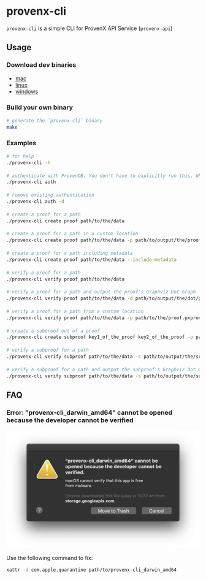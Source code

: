 # provenx-cli

`provenx-cli` is a simple CLI for ProvenX API Service (`provenx-api`)

## Usage

### Download dev binaries

- [mac](https://storage.googleapis.com/provendb-dev/provenx-cli/provenx-cli_darwin_amd64)
- [linux](https://storage.googleapis.com/provendb-dev/provenx-cli/provenx-cli_linux_amd64)
- [windows](https://storage.googleapis.com/provendb-dev/provenx-cli/provenx-cli_windows_amd64.exe)

### Build your own binary

```bash
# generate the `provenx-cli` binary
make
```

### Examples

```bash
# for help
./provenx-cli -h

# authenticate with ProvenDB. You don't have to explicitly run this. When you execute a command that requires authentication, it will be automatically run
./provenx-cli auth

# remove existing authentication
./provenx-cli auth -d

# create a proof for a path
./provenx-cli create proof path/to/the/data

# create a proof for a path in a custom location
./provenx-cli create proof path/to/the/data -p path/to/output/the/proof.pxproof

# create a proof for a path including metadata
./provenx-cli create proof path/to/the/data --include-metadata

# verify a proof for a path
./provenx-cli verify proof path/to/the/data

# verify a proof for a path and output the proof's Graphviz Dot Graph
./provenx-cli verify proof path/to/the/data -d path/to/output/the/dot/graph.dot

# verify a proof for a path from a custom location
./provenx-cli verify proof path/to/the/data -p path/to/the/proof.pxproof

# create a subproof out of a proof
./provenx-cli create subproof key1_of_the_proof key2_of_the_proof -p path/to/the/proof.pxproof -s path/to/output/the/subproof.pxsubproof

# verify a subproof for a path
./provenx-cli verify subproof path/to/the/data -s path/to/output/the/subproof.pxsubproof

# verify a subproof for a path and output the subproof's Graphviz Dot Graph
./provenx-cli verify subproof path/to/the/data -s path/to/output/the/subproof.pxsubproof -d path/to/output/the/dot/graph.dot
```

## FAQ

### Error: "provenx-cli_darwin_amd64" cannot be opened because the developer cannot be verified

![Mac Cannot Open Issue](docs/mac_cannot_open_issue.png)

Use the following command to fix:

```bash
xattr -d com.apple.quarantine path/to/provenx-cli_darwin_amd64
```
